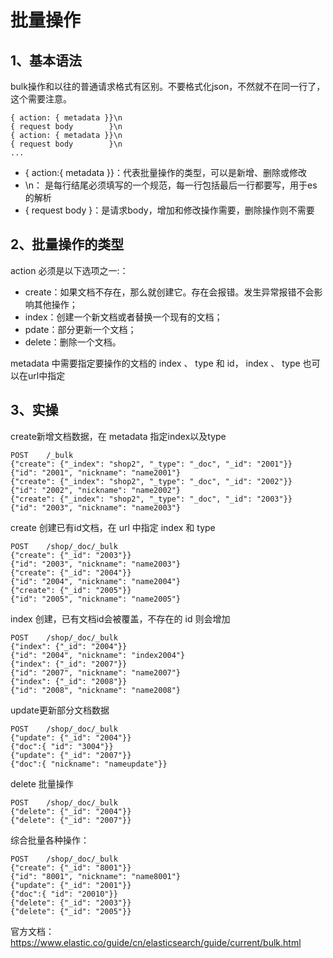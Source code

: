 # 批量操作

## 1、基本语法

bulk操作和以往的普通请求格式有区别。不要格式化json，不然就不在同一行了，这个需要注意。

```
{ action: { metadata }}\n
{ request body        }\n
{ action: { metadata }}\n
{ request body        }\n
...
```

- { action:{ metadata }}：代表批量操作的类型，可以是新增、删除或修改
- \n： 是每行结尾必须填写的一个规范，每一行包括最后一行都要写，用于es的解析
- { request body }：是请求body，增加和修改操作需要，删除操作则不需要

## 2、批量操作的类型

action 必须是以下选项之一:：

- create：如果文档不存在，那么就创建它。存在会报错。发生异常报错不会影响其他操作；
- index：创建一个新文档或者替换一个现有的文档；
- pdate：部分更新一个文档；
- delete：删除一个文档。

metadata 中需要指定要操作的文档的 index 、 type 和 id， index 、 type 也可以在url中指定

## 3、实操

create新增文档数据，在 metadata 指定index以及type

```
POST    /_bulk
{"create": {"_index": "shop2", "_type": "_doc", "_id": "2001"}}
{"id": "2001", "nickname": "name2001"}
{"create": {"_index": "shop2", "_type": "_doc", "_id": "2002"}}
{"id": "2002", "nickname": "name2002"}
{"create": {"_index": "shop2", "_type": "_doc", "_id": "2003"}}
{"id": "2003", "nickname": "name2003"}
```

create 创建已有id文档，在 url 中指定 index 和 type

```
POST    /shop/_doc/_bulk
{"create": {"_id": "2003"}}
{"id": "2003", "nickname": "name2003"}
{"create": {"_id": "2004"}}
{"id": "2004", "nickname": "name2004"}
{"create": {"_id": "2005"}}
{"id": "2005", "nickname": "name2005"}
```

index 创建，已有文档id会被覆盖，不存在的 id 则会增加

```
POST    /shop/_doc/_bulk
{"index": {"_id": "2004"}}
{"id": "2004", "nickname": "index2004"}
{"index": {"_id": "2007"}}
{"id": "2007", "nickname": "name2007"}
{"index": {"_id": "2008"}}
{"id": "2008", "nickname": "name2008"}
```

update更新部分文档数据

```
POST    /shop/_doc/_bulk
{"update": {"_id": "2004"}}
{"doc":{ "id": "3004"}}
{"update": {"_id": "2007"}}
{"doc":{ "nickname": "nameupdate"}}
```

delete 批量操作

```
POST    /shop/_doc/_bulk
{"delete": {"_id": "2004"}}
{"delete": {"_id": "2007"}}
```

综合批量各种操作：

```
POST    /shop/_doc/_bulk
{"create": {"_id": "8001"}}
{"id": "8001", "nickname": "name8001"}
{"update": {"_id": "2001"}}
{"doc":{ "id": "20010"}}
{"delete": {"_id": "2003"}}
{"delete": {"_id": "2005"}}
```

官方文档：https://www.elastic.co/guide/cn/elasticsearch/guide/current/bulk.html